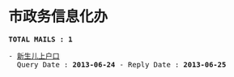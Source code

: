 # 市政务信息化办
<pre><b>TOTAL MAILS : 1</b></pre>
<pre>
- <a href="../../categories/mails/1889.md">新生儿上户口</a><br/>  Query Date : <b>2013-06-24</b> - Reply Date : <b>2013-06-25</b>
</pre>